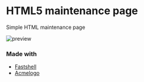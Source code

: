 # HTML5 maintenance page
Simple HTML maintenance page

![preview](https://user-images.githubusercontent.com/3603641/39551680-f77afa9a-4e33-11e8-89fc-a7413ae2bf52.png)

### Made with
* [Fastshell](https://github.com/HosseinKarami/fastshell)
* [Acmelogo](http://acmelogos.com/)
